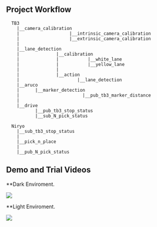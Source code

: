 ## Project Workflow 
      TB3
        |__camera_calibration
        |                   |__intrinsic_camera_calibration
        |                   |__extrinsic_camera_calibration
        |
        |__lane_detection
        |              |__calibration
        |              |           |__white_lane
        |              |           |__yellow_lane
        |              |
        |              |__action
        |                      |__lane_detection
        |__aruco
        |      |__marker_detection
        |                        |__pub_tb3_marker_distance 
        |
        |__drive
               |__pub_tb3_stop_status
               |__sub_N_pick_status

      Niryo
        |__sub_tb3_stop_status
        |
        |__pick_n_place
        |
        |__pub_N_pick_status
                          


## Demo and Trial Videos

**Dark Enviroment.

<p float="middle">
  <img src="images/dark_autonomous.gif"/>
</p>


**Light Enviroment.

<p float="middle">
  <img src="images/light_autonomous.gif"/>
</p>
